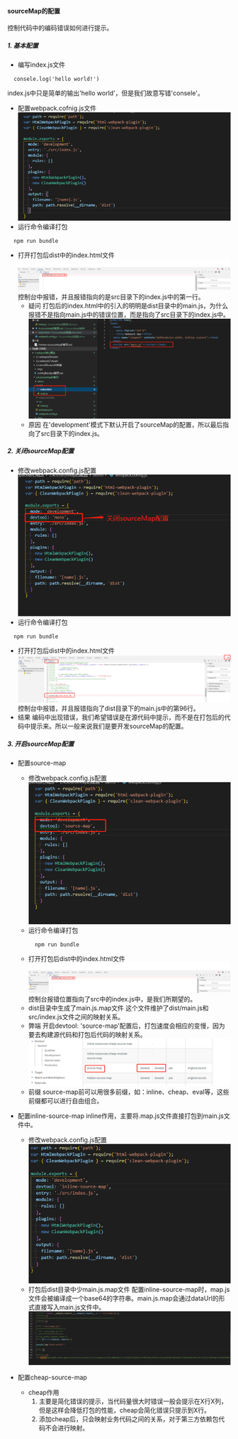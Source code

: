 #### sourceMap的配置
控制代码中的编码错误如何进行提示。
##### 1. 基本配置
- 编写index.js文件
```
  consele.log('hello world!')
```
index.js中只是简单的输出'hello world'，但是我们故意写错'consele'。
- 配置webpack.cofnig.js文件
![webpack配置](imgs/1.webpack.config.png)
- 运行命令编译打包
```
  npm run bundle
```
- 打开打包后dist中的index.html文件
![source默认配置](imgs/2.source-error.png)
控制台中报错，并且报错指向的是src目录下的index.js中的第一行。
  - 疑问
  打包后的index.html中的引入的明明是dist目录中的main.js，为什么报错不是指向main.js中的错误位置，而是指向了src目录下的index.js中。
  ![index引用](imgs/3.index.html.png)
  - 原因
  在'development'模式下默认开启了sourceMap的配置，所以最后指向了src目录下的index.js。
  
##### 2. 关闭sourceMap配置
- 修改webpack.config.js配置
![sourceMap关闭](imgs/4.source-close.png)
- 运行命令编译打包
```
  npm run bundle
```
- 打开打包后dist中的index.html文件
  ![sourceMap关闭后html](imgs/5.source-console.png)
  控制台中报错，并且报错指向了dist目录下的main.js中的第96行。
- 结果
  编码中出现错误，我们希望错误是在源代码中提示，而不是在打包后的代码中提示来。所以一般来说我们是要开发sourceMap的配置。

##### 3. 开启sourceMap配置
- 配置source-map
  - 修改webpack.config.js配置
    ![sourceMap开启](imgs/6.source-open.png)
  - 运行命令编译打包
    ```
      npm run bundle
    ```
  - 打开打包后dist中的index.html文件
    ![source默认配置](imgs/2.source-error.png)
    控制台报错位置指向了src中的index.js中，是我们所期望的。
  - dist目录中生成了main.js.map文件
    这个文件维护了dist/main.js和src/index.js文件之间的映射关系。
  - 弊端
    开启devtool: 'source-map'配置后，打包速度会相应的变慢，因为要去构建源代码和打包后代码的映射关系。
    ![source配置打包速度](imgs/7.source-slow.png)
  - 前缀
    source-map前可以用很多前缀，如：inline、cheap、eval等，这些前缀都可以进行自由组合。

- 配置inline-source-map
  inline作用，主要将.map.js文件直接打包到main.js文件中。
  - 修改webpack.config.js配置
    ![inline-sourceMap开启](imgs/8.inline-source.png)
  - 打包后dist目录中少main.js.map文件
    配置inline-source-map时，map.js文件会被编译成一个base64的字符串。main.js.map会通过dataUrl的形式直接写入main.js文件中。
    ![sourceMap-base64](imgs/9.inline-dataUrl.png)
- 配置cheap-source-map
  - cheap作用
    1. 主要是简化错误的提示，当代码量很大时错误一般会提示在X行X列，但是这样会降低打包的性能，cheap会简化错误只提示到X行。
    2. 添加cheap后，只会映射业务代码之间的关系，对于第三方依赖包代码不会进行映射。
